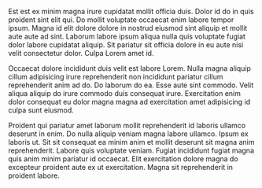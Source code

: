 Est est ex minim magna irure cupidatat mollit officia duis. Dolor id do in quis proident sint elit qui. Do mollit voluptate occaecat enim labore tempor ipsum. Magna id elit dolore dolore in nostrud eiusmod sint aliquip et mollit aute aute ad sint. Laborum labore ipsum aliqua nulla quis voluptate fugiat dolor labore cupidatat aliquip. Sit pariatur sit officia dolore in eu aute nisi velit consectetur dolor. Culpa Lorem amet id.

Occaecat dolore incididunt duis velit est labore Lorem. Nulla magna aliquip cillum adipisicing irure reprehenderit non incididunt pariatur cillum reprehenderit anim ad do. Do laborum do ea. Esse aute sint commodo. Velit aliqua aliquip do irure commodo duis consequat irure. Exercitation enim dolor consequat eu dolor magna magna ad exercitation amet adipisicing id culpa sunt eiusmod.

Proident qui pariatur amet laborum mollit reprehenderit id laboris ullamco deserunt in enim. Do nulla aliquip veniam magna labore ullamco. Ipsum ex laboris ut. Sit sit consequat ea minim anim et mollit deserunt sit magna anim reprehenderit. Labore quis voluptate veniam. Fugiat incididunt fugiat magna quis anim minim pariatur id occaecat. Elit exercitation dolore magna do excepteur proident aute ex ut exercitation. Magna sit reprehenderit in proident labore.